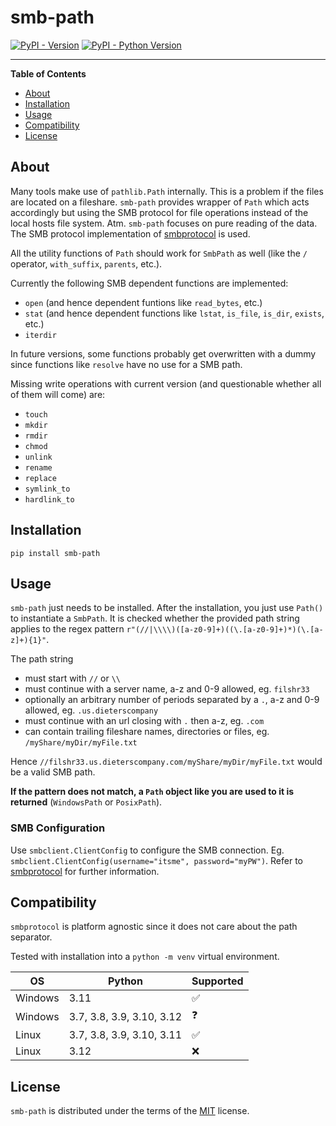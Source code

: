 # smb-path

[![PyPI - Version](https://img.shields.io/pypi/v/smb-path.svg)](https://pypi.org/project/smb-path)
[![PyPI - Python Version](https://img.shields.io/pypi/pyversions/smb-path.svg)](https://pypi.org/project/smb-path)

-----

**Table of Contents**

- [About](#about)
- [Installation](#installation)
- [Usage](#usage)
- [Compatibility](#compatibility)
- [License](#license)

## About

Many tools make use of `pathlib.Path` internally. This is a problem if the files are located on a fileshare. `smb-path` provides wrapper of `Path` which acts accordingly but using the SMB protocol for file operations instead of the local hosts file system. Atm. `smb-path` focuses on pure reading of the data. The SMB protocol implementation of [smbprotocol](https://pypi.org/project/smbprotocol/) is used.

All the utility functions of `Path` should work for `SmbPath` as well (like the `/` operator, `with_suffix`, `parents`, etc.).

Currently the following SMB dependent functions are implemented:

- `open` (and hence dependent funtions like `read_bytes`, etc.)
- `stat` (and hence dependent functions like `lstat`, `is_file`, `is_dir`, `exists`, etc.)
- `iterdir`

In future versions, some functions probably get overwritten with a dummy since functions like `resolve` have no use for a SMB path.

Missing write operations with current version (and questionable whether all of them will come) are:

- `touch`
- `mkdir`
- `rmdir`
- `chmod`
- `unlink`
- `rename`
- `replace`
- `symlink_to`
- `hardlink_to`

## Installation

```console
pip install smb-path
```

## Usage

`smb-path` just needs to be installed. After the installation, you just use `Path()` to instantiate a `SmbPath`. It is checked whether the provided path string applies to the regex pattern `r"(//|\\\\)([a-z0-9]+)((\.[a-z0-9]+)*)(\.[a-z]+){1}"`.

The path string

- must start with `//` or `\\`
- must continue with a server name, a-z and 0-9 allowed, eg. `filshr33`
- optionally an arbitrary number of periods separated by a `.`, a-z and 0-9 allowed, eg. `.us.dieterscompany`
- must continue with an url closing with `.` then a-z, eg. `.com`
- can contain trailing fileshare names, directories or files, eg. `/myShare/myDir/myFile.txt`

Hence `//filshr33.us.dieterscompany.com/myShare/myDir/myFile.txt` would be a valid SMB path.

**If the pattern does not match, a `Path` object like you are used to it is returned** (`WindowsPath` or `PosixPath`).

### SMB Configuration

Use `smbclient.ClientConfig` to configure the SMB connection. Eg. `smbclient.ClientConfig(username="itsme", password="myPW")`. Refer to [smbprotocol](https://pypi.org/project/smbprotocol/) for further information.

## Compatibility

`smbprotocol` is platform agnostic since it does not care about the path separator.

Tested with installation into a `python -m venv` virtual environment.

| OS      | Python                    | Supported |
| ------- | ------------------------- | --------- |
| Windows | 3.11                      | ✅        |
| Windows | 3.7, 3.8, 3.9, 3.10, 3.12 | ❓        |
| Linux   | 3.7, 3.8, 3.9, 3.10, 3.11 | ✅        |
| Linux   | 3.12                      | ❌        |

## License

`smb-path` is distributed under the terms of the [MIT](https://spdx.org/licenses/MIT.html) license.
